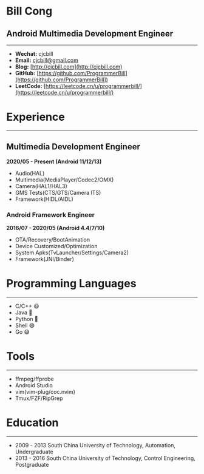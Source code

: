 # Bill Cong

## Android Multimedia Development Engineer

---

- **Wechat:** cjcbill
- **Email:**  cjcbill@gmail.com
- **Blog:**   [http://cjcbill.com](http://cjcbill.com)
- **GitHub:** [https://github.com/ProgrammerBill](https://github.com/ProgrammerBill])
- **LeetCode:**   [https://leetcode.cn/u/programmerbill/](https://leetcode.cn/u/programmerbill/)

# Experience

---

## Multimedia Development Engineer

**2020/05 - Present (Android 11/12/13)**

- Audio(HAL)
- Multimedia(MediaPlayer/Codec2/OMX)
- Camera(HAL1/HAL3)
- GMS Tests(CTS/GTS/Camera ITS)
- Framework(HIDL/AIDL)

### Android Framework Engineer

**2016/07 - 2020/05 (Android 4.4/7/10)**

- OTA/Recovery/BootAnimation
- Device Customized/Optimization
- System Apks(TvLauncher/Settings/Camera2)
- Framework(JNI/Binder)

# Programming Languages

---

- C/C++  😃
- Java   🙂
- Python 🙂
- Shell  😄
- Go     😅

# Tools

---

- ffmpeg/ffprobe
- Android Studio
- vim(vim-plug/coc.nvim)
- Tmux/FZF/RipGrep

# Education

---

- 2009 - 2013 South China University of Technology, Automation, Undergraduate
- 2013 - 2016 South China University of Technology,  Control Engineering, Postgraduate
